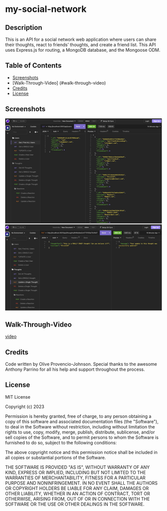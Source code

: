 # my-social-network

## Description
This is an API for a social network web application where users can share their thoughts, react to friends’ thoughts, and create a friend list. This API uses Express.js for routing, a MongoDB database, and the Mongoose ODM.

## Table of Contents
- [Screenshots](#screenshots)
- [Walk-Through-Video] (#walk-through-video)
- [Credits](#credits)
- [License](#license)

## Screenshots
![screenshot1](./assets/screenshot.jpeg)
![screenshot2](./assets/screenshot2.jpeg)

## Walk-Through-Video
[video](https://app.screencastify.com/manage/videos/bX2068j7YnlpDC7Id6b6)

## Credits
Code written by Olive Provencio-Johnson. Special thanks to the awesome Anthony Parrino for all his help and support throughout the process.

## License

MIT License

Copyright (c) 2023 

Permission is hereby granted, free of charge, to any person obtaining a copy of this software and associated documentation files (the "Software"), to deal in the Software without restriction, including without limitation the rights to use, copy, modify, merge, publish, distribute, sublicense, and/or sell copies of the Software, and to permit persons to whom the Software is furnished to do so, subject to the following conditions:

The above copyright notice and this permission notice shall be included in all copies or substantial portions of the Software.

THE SOFTWARE IS PROVIDED "AS IS", WITHOUT WARRANTY OF ANY KIND, EXPRESS OR IMPLIED, INCLUDING BUT NOT LIMITED TO THE WARRANTIES OF MERCHANTABILITY, FITNESS FOR A PARTICULAR PURPOSE AND NONINFRINGEMENT. IN NO EVENT SHALL THE AUTHORS OR COPYRIGHT HOLDERS BE LIABLE FOR ANY CLAIM, DAMAGES OR OTHER LIABILITY, WHETHER IN AN ACTION OF CONTRACT, TORT OR OTHERWISE, ARISING FROM, OUT OF OR IN CONNECTION WITH THE SOFTWARE OR THE USE OR OTHER DEALINGS IN THE SOFTWARE.